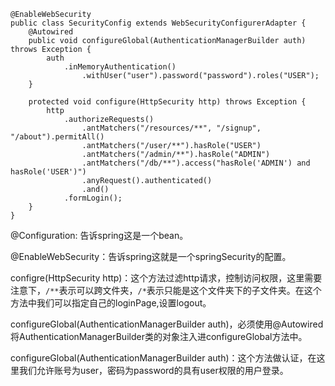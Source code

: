	@EnableWebSecurity
	public class SecurityConfig extends WebSecurityConfigurerAdapter {
		@Autowired
		public void configureGlobal(AuthenticationManagerBuilder auth) throws Exception {
			auth
				.inMemoryAuthentication()
					.withUser("user").password("password").roles("USER");
		}
		
		protected void configure(HttpSecurity http) throws Exception {
			http
				.authorizeRequests()                                                                
					.antMatchers("/resources/**", "/signup", "/about").permitAll()
					.antMatchers("/user/**").hasRole("USER")
					.antMatchers("/admin/**").hasRole("ADMIN")                                      
					.antMatchers("/db/**").access("hasRole('ADMIN') and hasRole('USER')")            
					.anyRequest().authenticated()                                                   
					.and()
				.formLogin();
		}
	}

@Configuration: 告诉spring这是一个bean。

@EnableWebSecurity：告诉spring这就是一个springSecurity的配置。

configre(HttpSecurity http)：这个方法过滤http请求，控制访问权限，这里需要注意下，`/**`表示可以跨文件夹，`/*`表示只能是这个文件夹下的子文件夹。在这个方法中我们可以指定自己的loginPage,设置logout。

configureGlobal(AuthenticationManagerBuilder auth)，必须使用@Autowired将AuthenticationManagerBuilder类的对象注入进configureGlobal方法中。

configureGlobal(AuthenticationManagerBuilder auth)：这个方法做认证，在这里我们允许账号为user，密码为password的具有user权限的用户登录。
	
